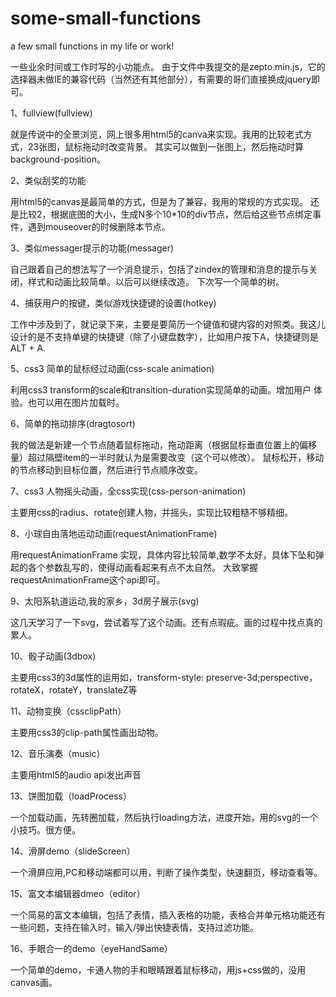 some-small-functions
====================

a few small functions in my life or work!

一些业余时间或工作时写的小功能点。
由于文件中我提交的是zepto.min.js，它的选择器未做IE的兼容代码（当然还有其他部分），有需要的哥们直接换成jquery即可。

1、fullview(fullview) 

就是传说中的全景浏览，网上很多用html5的canva来实现。我用的比较老式方式，23张图，鼠标拖动时改变背景。
其实可以做到一张图上，然后拖动时算background-position。

2、类似刮奖的功能

用html5的canvas是最简单的方式，但是为了兼容，我用的常规的方式实现。
还是比较2，根据底图的大小，生成N多个10*10的div节点，然后给这些节点绑定事件，遇到mouseover的时候删除本节点。

3、类似messager提示的功能(messager)

自己跟着自己的想法写了一个消息提示，包括了zindex的管理和消息的提示与关闭，样式和动画比较简单。以后可以继续改造。
下次写一个简单的树。

4、捕获用户的按键，类似游戏快捷键的设置(hotkey)

工作中涉及到了，就记录下来，主要是要简历一个键值和键内容的对照类。我这儿设计的是不支持单键的快捷键（除了小键盘数字），比如用户按下A，快捷键则是
ALT + A.

5、css3 简单的鼠标经过动画(css-scale animation)

利用css3 transform的scale和transition-duration实现简单的动画。增加用户
体验。也可以用在图片加载时。

6、简单的拖动排序(dragtosort)

我的做法是新建一个节点随着鼠标拖动，拖动距离（根据鼠标垂直位置上的偏移量）超过隔壁item的一半时就认为是需要改变（这个可以修改）。
鼠标松开，移动的节点移动到目标位置，然后进行节点顺序改变。

7、css3 人物摇头动画，全css实现(css-person-animation)

主要用css的radius、rotate创建人物，并摇头，实现比较粗糙不够精细。

8、小球自由落地运动动画(requestAnimationFrame)

用requestAnimationFrame 实现，具体内容比较简单,数学不太好，具体下坠和弹起的各个参数乱写的，使得动画看起来有点不太自然。
大致掌握requestAnimationFrame这个api即可。

9、太阳系轨道运动,我的家乡，3d房子展示(svg)

这几天学习了一下svg，尝试着写了这个动画。还有点瑕疵。画的过程中找点真的累人。

10、骰子动画(3dbox)

主要用css3的3d属性的运用如，transform-style: preserve-3d;perspective，rotateX，rotateY，translateZ等

11、动物变换（cssclipPath）

主要用css3的clip-path属性画出动物。

12、音乐演奏（music）

主要用html5的audio api发出声音

13、饼图加载（loadProcess）

一个加载动画，先转圈加载，然后执行loading方法，进度开始，用的svg的一个小技巧。很方便。

14、滑屏demo（slideScreen）

一个滑屏应用,PC和移动端都可以用，判断了操作类型，快速翻页，移动查看等。

15、富文本编辑器dmeo（editor）

一个简易的富文本编辑，包括了表情，插入表格的功能，表格合并单元格功能还有一些问题，支持在输入时，输入/弹出快捷表情，支持过滤功能。

16、手眼合一的demo（eyeHandSame）

一个简单的demo，卡通人物的手和眼睛跟着鼠标移动，用js+css做的，没用canvas画。